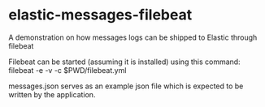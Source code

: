 # elastic-messages-filebeat
A demonstration on how messages logs can be shipped to Elastic through filebeat

Filebeat can be started (assuming it is installed) using this command:
filebeat -e -v -c $PWD/filebeat.yml

messages.json serves as an example json file which is expected to be written by the application.
